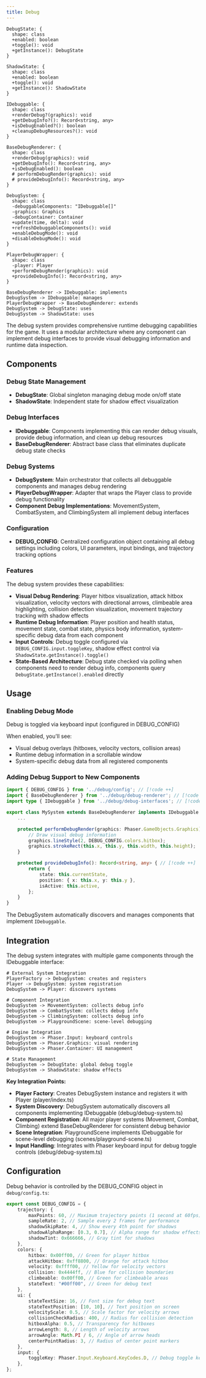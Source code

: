 ```yaml
---
title: Debug
---
```


```d2 layout="elk"
DebugState: {
  shape: class
  +enabled: boolean
  +toggle(): void
  +getInstance(): DebugState
}

ShadowState: {
  shape: class
  +enabled: boolean
  +toggle(): void
  +getInstance(): ShadowState
}

IDebuggable: {
  shape: class
  +renderDebug?(graphics): void
  +getDebugInfo?(): Record<string, any>
  +isDebugEnabled?(): boolean
  +cleanupDebugResources?(): void
}

BaseDebugRenderer: {
  shape: class
  +renderDebug(graphics): void
  +getDebugInfo(): Record<string, any>
  +isDebugEnabled(): boolean
  # performDebugRender(graphics): void
  # provideDebugInfo(): Record<string, any>
}

DebugSystem: {
  shape: class
  -debuggableComponents: "IDebuggable[]"
  -graphics: Graphics
  -debugContainer: Container
  +update(time, delta): void
  +refreshDebuggableComponents(): void
  +enableDebugMode(): void
  +disableDebugMode(): void
}

PlayerDebugWrapper: {
  shape: class
  -player: Player
  +performDebugRender(graphics): void
  +provideDebugInfo(): Record<string, any>
}

BaseDebugRenderer -> IDebuggable: implements
DebugSystem -> IDebuggable: manages
PlayerDebugWrapper -> BaseDebugRenderer: extends
DebugSystem -> DebugState: uses
DebugSystem -> ShadowState: uses

```

The debug system provides comprehensive runtime debugging capabilities for the game. It uses a modular architecture where any component can implement debug interfaces to provide visual debugging information and runtime data inspection.

## Components

### Debug State Management

-   **DebugState**: Global singleton managing debug mode on/off state
-   **ShadowState**: Independent state for shadow effect visualization

### Debug Interfaces

-   **IDebuggable**: Components implementing this can render debug visuals, provide debug information, and clean up debug resources
-   **BaseDebugRenderer**: Abstract base class that eliminates duplicate debug state checks

### Debug Systems

-   **DebugSystem**: Main orchestrator that collects all debuggable components and manages debug rendering
-   **PlayerDebugWrapper**: Adapter that wraps the Player class to provide debug functionality
-   **Component Debug Implementations**: MovementSystem, CombatSystem, and ClimbingSystem all implement debug interfaces

### Configuration

-   **DEBUG_CONFIG**: Centralized configuration object containing all debug settings including colors, UI parameters, input bindings, and trajectory tracking options

### Features

The debug system provides these capabilities:

-   **Visual Debug Rendering**: Player hitbox visualization, attack hitbox visualization, velocity vectors with directional arrows, climbeable area highlighting, collision detection visualization, movement trajectory tracking with shadow effects
-   **Runtime Debug Information**: Player position and health status, movement state, combat state, physics body information, system-specific debug data from each component
-   **Input Controls**: Debug toggle configured via `DEBUG_CONFIG.input.toggleKey`, shadow effect control via `ShadowState.getInstance().toggle()`
-   **State-Based Architecture**: Debug state checked via polling when components need to render debug info, components query `DebugState.getInstance().enabled` directly

## Usage

### Enabling Debug Mode

Debug is toggled via keyboard input (configured in DEBUG_CONFIG)

When enabled, you'll see:

-   Visual debug overlays (hitboxes, velocity vectors, collision areas)
-   Runtime debug information in a scrollable window
-   System-specific debug data from all registered components

### Adding Debug Support to New Components

```typescript
import { DEBUG_CONFIG } from '../debug/config'; // [!code ++]
import { BaseDebugRenderer } from '../debug/debug-renderer'; // [!code ++]
import type { IDebuggable } from '../debug/debug-interfaces'; // [!code ++]

export class MySystem extends BaseDebugRenderer implements IDebuggable { // [!code ++]
    ...

    protected performDebugRender(graphics: Phaser.GameObjects.Graphics): void { // [!code ++]
        // Draw visual debug information
        graphics.lineStyle(2, DEBUG_CONFIG.colors.hitbox);
        graphics.strokeRect(this.x, this.y, this.width, this.height);
    }

    protected provideDebugInfo(): Record<string, any> { // [!code ++]
        return {
            state: this.currentState,
            position: { x: this.x, y: this.y },
            isActive: this.active,
        };
    }
}
```

The DebugSystem automatically discovers and manages components that implement `IDebuggable`.

## Integration

The debug system integrates with multiple game components through the IDebuggable interface:

```d2 layout="elk"
# External System Integration
PlayerFactory -> DebugSystem: creates and registers
Player -> DebugSystem: system registration
DebugSystem -> Player: discovers systems

# Component Integration
DebugSystem -> MovementSystem: collects debug info
DebugSystem -> CombatSystem: collects debug info
DebugSystem -> ClimbingSystem: collects debug info
DebugSystem -> PlaygroundScene: scene-level debugging

# Engine Integration
DebugSystem -> Phaser.Input: keyboard controls
DebugSystem -> Phaser.Graphics: visual rendering
DebugSystem -> Phaser.Container: UI management

# State Management
DebugSystem -> DebugState: global debug toggle
DebugSystem -> ShadowState: shadow effects
```

**Key Integration Points:**

-   **Player Factory**: Creates DebugSystem instance and registers it with Player (player/index.ts)
-   **System Discovery**: DebugSystem automatically discovers all components implementing IDebuggable (debug/debug-system.ts)
-   **Component Registration**: All major player systems (Movement, Combat, Climbing) extend BaseDebugRenderer for consistent debug behavior
-   **Scene Integration**: PlaygroundScene implements IDebuggable for scene-level debugging (scenes/playground-scene.ts)
-   **Input Handling**: Integrates with Phaser keyboard input for debug toggle controls (debug/debug-system.ts)

## Configuration

Debug behavior is controlled by the DEBUG_CONFIG object in `debug/config.ts`:

```typescript
export const DEBUG_CONFIG = {
    trajectory: {
        maxPoints: 60, // Maximum trajectory points (1 second at 60fps)
        sampleRate: 2, // Sample every 2 frames for performance
        shadowSkipRate: 4, // Show every 4th point for shadows
        shadowAlphaRange: [0.3, 0.7], // Alpha range for shadow effects
        shadowTint: 0x666666, // Gray tint for shadows
    },
    colors: {
        hitbox: 0x00ff00, // Green for player hitbox
        attackHitbox: 0xff8800, // Orange for attack hitbox
        velocity: 0xffff00, // Yellow for velocity vectors
        collision: 0x4444ff, // Blue for collision boundaries
        climbeable: 0x00ff00, // Green for climbeable areas
        stateText: "#00ff00", // Green for debug text
    },
    ui: {
        stateTextSize: 16, // Font size for debug text
        stateTextPosition: [10, 10], // Text position on screen
        velocityScale: 0.5, // Scale factor for velocity arrows
        collisionCheckRadius: 400, // Radius for collision detection
        hitboxAlpha: 0.5, // Transparency for hitboxes
        arrowLength: 8, // Length of velocity arrows
        arrowAngle: Math.PI / 6, // Angle of arrow heads
        centerPointRadius: 3, // Radius of center point markers
    },
    input: {
        toggleKey: Phaser.Input.Keyboard.KeyCodes.D, // Debug toggle key
    },
};
```
